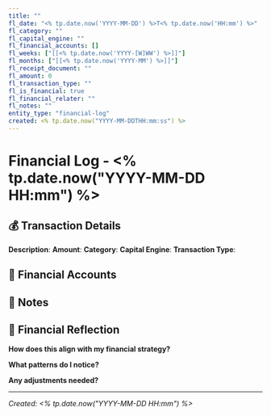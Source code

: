 ```yaml
---
title: ""
fl_date: "<% tp.date.now('YYYY-MM-DD') %>T<% tp.date.now('HH:mm') %>"
fl_category: ""
fl_capital_engine: ""
fl_financial_accounts: []
fl_weeks: ["[[<% tp.date.now('YYYY-[W]WW') %>]]"]
fl_months: ["[[<% tp.date.now('YYYY-MM') %>]]"]
fl_receipt_document: ""
fl_amount: 0
fl_transaction_type: ""
fl_is_financial: true
fl_financial_relater: ""
fl_notes: ""
entity_type: "financial-log"
created: <% tp.date.now("YYYY-MM-DDTHH:mm:ss") %>
---
```


# Financial Log - <% tp.date.now("YYYY-MM-DD HH:mm") %>

## 💰 Transaction Details

**Description**: 
**Amount**: 
**Category**: 
**Capital Engine**: 
**Transaction Type**: 

## 🏦 Financial Accounts

## 📝 Notes

## 🧠 Financial Reflection

**How does this align with my financial strategy?**

**What patterns do I notice?**

**Any adjustments needed?**

---

*Created: <% tp.date.now("YYYY-MM-DD HH:mm") %>*
